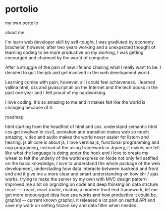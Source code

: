 # portolio
my own portolio


about me

I'm learn web developer skill by self-tought, I was gradiuted by economy brachelor, however, after two years working and a unexpected thought of learning coding to be more productive on my working, I was getting encourged and charmed by the world of computer.

After a struggle of the pain of new life and chasing what I really want to be. I decided to quit the job and get involved in the web development world.

Learning comes with pain, however, all i could feel achieveness. I learned vallina html, css and javascript all on the Internet and the tech books in the past one year and I felt proud of my hardworking.

I love coding. It's so amazing to me and it makes felt like the world is changing because of it.


roadmap

html  starting from the headfirst of html and css. understand semantic html
css   get involved in css3, animation and transition makes web so much amazing. video and audio makes the world never easier for listern and hearing.
js   all core is about js, I love verniaa js, functional programming and oop programing, instead of the using framework or Jquery, it makes me felt like what the language is doing under the hook and i love to create my wheel to felt the underly of the world
express on Node  not only fell satified on the basic knowledge, I love to understand the whole package of the web development, understading how data interacte between backend and front end and it give me a more clear and smart understanding on how xhr / ajax works. trying to make the server by my own with MVC design pattern improved me a lot on orgnizing on code and deep thinking on data strcture
react --- react, react router, readux, a modern front end framework, let me get more encouraged idea how spa works and how productive it could be.
graphql -- current known graphql, it released a lot pain on restful API and save my work on setting frozon key and data filter when needed.
